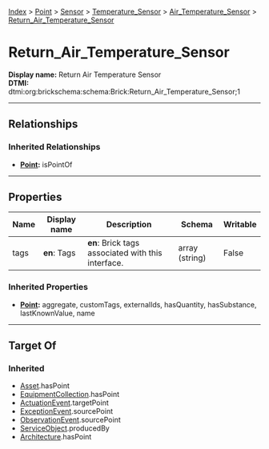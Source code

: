 [Index](../../../../Index.md) > [Point](../../../Point.md) > [Sensor](../../Sensor.md) > [Temperature_Sensor](../Temperature_Sensor.md) > [Air_Temperature_Sensor](Air_Temperature_Sensor.md) > [Return_Air_Temperature_Sensor](#)
# Return_Air_Temperature_Sensor

**Display name:** Return Air Temperature Sensor<br />
**DTMI:** dtmi:org:brickschema:schema:Brick:Return_Air_Temperature_Sensor;1

---

## Relationships

### Inherited Relationships
* **[Point](../../../Point.md):** isPointOf

---

## Properties

|Name|Display name|Description|Schema|Writable|
|-|-|-|-|-|
|tags|**en**: Tags|**en**: Brick tags associated with this interface.|array (string)|False|
### Inherited Properties
* **[Point](../../../Point.md):** aggregate, customTags, externalIds, hasQuantity, hasSubstance, lastKnownValue, name

---

## Target Of
### Inherited
* [Asset](../../../../Asset/Asset.md).hasPoint
* [EquipmentCollection](../../../../Collection/EquipmentCollection.md).hasPoint
* [ActuationEvent](../../../../Event/PointEvent/ActuationEvent.md).targetPoint
* [ExceptionEvent](../../../../Event/PointEvent/ExceptionEvent.md).sourcePoint
* [ObservationEvent](../../../../Event/PointEvent/ObservationEvent.md).sourcePoint
* [ServiceObject](../../../../Information/ServiceObject/ServiceObject.md).producedBy
* [Architecture](../../../../Space/Architecture/Architecture.md).hasPoint
